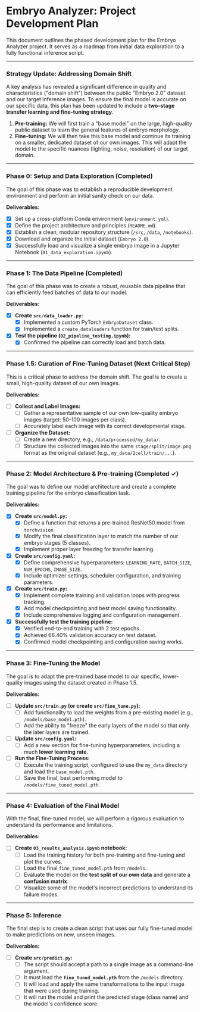# Embryo Analyzer: Project Development Plan

This document outlines the phased development plan for the Embryo Analyzer project. It serves as a roadmap from initial data exploration to a fully functional inference script.

---

### Strategy Update: Addressing Domain Shift

A key analysis has revealed a significant difference in quality and characteristics ("domain shift") between the public "Embryo 2.0" dataset and our target inference images. To ensure the final model is accurate on our specific data, this plan has been updated to include a **two-stage transfer learning and fine-tuning strategy**.

1.  **Pre-training:** We will first train a "base model" on the large, high-quality public dataset to learn the general features of embryo morphology.
2.  **Fine-tuning:** We will then take this base model and continue its training on a smaller, dedicated dataset of our own images. This will adapt the model to the specific nuances (lighting, noise, resolution) of our target domain.

---

### Phase 0: Setup and Data Exploration (Completed)

The goal of this phase was to establish a reproducible development environment and perform an initial sanity check on our data.

**Deliverables:**
- [x] Set up a cross-platform Conda environment (`environment.yml`).
- [x] Define the project architecture and principles (`README.md`).
- [x] Establish a clean, modular repository structure (`/src`, `/data`, `/notebooks`).
- [x] Download and organize the initial dataset (`Embryo 2.0`).
- [x] Successfully load and visualize a single embryo image in a Jupyter Notebook (`01_data_exploration.ipynb`).

---

### Phase 1: The Data Pipeline (Completed)

The goal of this phase was to create a robust, reusable data pipeline that can efficiently feed batches of data to our model.

**Deliverables:**
- [x] **Create `src/data_loader.py`:**
    - [x] Implemented a custom PyTorch `EmbryoDataset` class.
    - [x] Implemented a `create_dataloaders` function for train/test splits.
- [x] **Test the pipeline (`02_pipeline_testing.ipynb`):**
    - [x] Confirmed the pipeline can correctly load and batch data.

---

### Phase 1.5: Curation of Fine-Tuning Dataset (Next Critical Step)

This is a critical phase to address the domain shift. The goal is to create a small, high-quality dataset of our own images.

**Deliverables:**
- [ ] **Collect and Label Images:**
    - [ ] Gather a representative sample of our own low-quality embryo images (target: 50-100 images per class).
    - [ ] Accurately label each image with its correct developmental stage.
- [ ] **Organize the Dataset:**
    - [ ] Create a new directory, e.g., `/data/processed/my_data/`.
    - [ ] Structure the collected images into the same `stage/split/image.png` format as the original dataset (e.g., `my_data/2cell/train/...`).

---

### Phase 2: Model Architecture & Pre-training (Completed ✓)

The goal was to define our model architecture and create a complete training pipeline for the embryo classification task.

**Deliverables:**
- [x] **Create `src/model.py`:**
    - [x] Define a function that returns a pre-trained ResNet50 model from `torchvision`.
    - [x] Modify the final classification layer to match the number of our embryo stages (5 classes).
    - [x] Implement proper layer freezing for transfer learning.
- [x] **Create `src/config.yaml`:**
    - [x] Define comprehensive hyperparameters: `LEARNING_RATE`, `BATCH_SIZE`, `NUM_EPOCHS`, `IMAGE_SIZE`.
    - [x] Include optimizer settings, scheduler configuration, and training parameters.
- [x] **Create `src/train.py`:**
    - [x] Implement complete training and validation loops with progress tracking.
    - [x] Add model checkpointing and best model saving functionality.
    - [x] Include comprehensive logging and configuration management.
- [x] **Successfully test the training pipeline:**
    - [x] Verified end-to-end training with 2 test epochs.
    - [x] Achieved 66.40% validation accuracy on test dataset.
    - [x] Confirmed model checkpointing and configuration saving works.

---

### Phase 3: Fine-Tuning the Model

The goal is to adapt the pre-trained base model to our specific, lower-quality images using the dataset created in Phase 1.5.

**Deliverables:**
- [ ] **Update `src/train.py` (or create `src/fine_tune.py`):**
    - [ ] Add functionality to load the weights from a pre-existing model (e.g., `/models/base_model.pth`).
    - [ ] Add the ability to "freeze" the early layers of the model so that only the later layers are trained.
- [ ] **Update `src/config.yaml`:**
    - [ ] Add a new section for fine-tuning hyperparameters, including a much **lower learning rate**.
- [ ] **Run the Fine-Tuning Process:**
    - [ ] Execute the training script, configured to use the `my_data` directory and load the `base_model.pth`.
    - [ ] Save the final, best performing model to `/models/fine_tuned_model.pth`.

---

### Phase 4: Evaluation of the Final Model

With the final, fine-tuned model, we will perform a rigorous evaluation to understand its performance and limitations.

**Deliverables:**
- [ ] **Create `03_results_analysis.ipynb` notebook:**
    - [ ] Load the training history for both pre-training and fine-tuning and plot the curves.
    - [ ] Load the final `fine_tuned_model.pth` from `/models`.
    - [ ] Evaluate the model on the **test split of our own data** and generate a **confusion matrix**.
    - [ ] Visualize some of the model's incorrect predictions to understand its failure modes.

---

### Phase 5: Inference

The final step is to create a clean script that uses our fully fine-tuned model to make predictions on new, unseen images.

**Deliverables:**
- [ ] **Create `src/predict.py`:**
    - [ ] The script should accept a path to a single image as a command-line argument.
    - [ ] It must load the **`fine_tuned_model.pth`** from the `/models` directory.
    - [ ] It will load and apply the same transformations to the input image that were used during training.
    - [ ] It will run the model and print the predicted stage (class name) and the model's confidence score.
